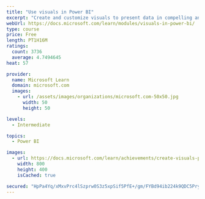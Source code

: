 ```yaml
---
title: "Use visuals in Power BI"
excerpt: "Create and customize visuals to present data in compelling and insightful ways."
webUrl: https://docs.microsoft.com/learn/modules/visuals-in-power-bi/
type: course
price: Free
length: PT1H16M
ratings:
  count: 3736
  average: 4.7494645
heat: 57

provider:
  name: Microsoft Learn
  domain: microsoft.com
  images:
    - url: /assets/images/organizations/microsoft.com-50x50.jpg
      width: 50
      height: 50

levels:
  - Intermediate

topics:
  - Power BI

images:
  - url: https://docs.microsoft.com/learn/achievements/create-visuals-power-bi-desktop-social.png
    width: 800
    height: 400
    isCached: true

secured: "HpPa4Yq/xMxvPrc4lSzprw0S3z5xpSif5PfE+/gm/FYBd94ib224k9QDC5PryeliyPwuT4Am0NjjC27QTC5OIaStd72rx3DQeAAt3UxQMah3G8j872D0z6eoUmmiUn53Kcc22RQNBeIs8QkF7i23zaKno7uFGYd8tNkyInrlAItXyjF2fxGGKuIzzXinKKRHmTEc5rCeEtd21Ug01kjKJNpS8n4NTkPIdnk5lNs3JYDZK2ksGsH7aHZ09gaDBs9vcgZV6qb/c5QVZrSCNg5+7cg0jPfGKOdGNOktE/SagOA0+/xEjzefS2G5OeScLXVJJXukaSiDDGh8AKaEPW5j10v77zuRuRYu9op0wUDPItt+vxhPoCcVVrscdjkKsjyfF1w3y1EN7mHdeXKIwM37AUSvmMpKXQmVNni15uhhfT0=;oJ2cAFvkFYSCAMtdqRCOEQ=="
---
```



